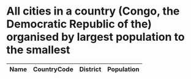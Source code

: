 # All cities in a country (Congo, the Democratic Republic of the) organised by largest population to the smallest

| Name | CountryCode | District | Population |
| :--- | :--- | :--- | :---: |
